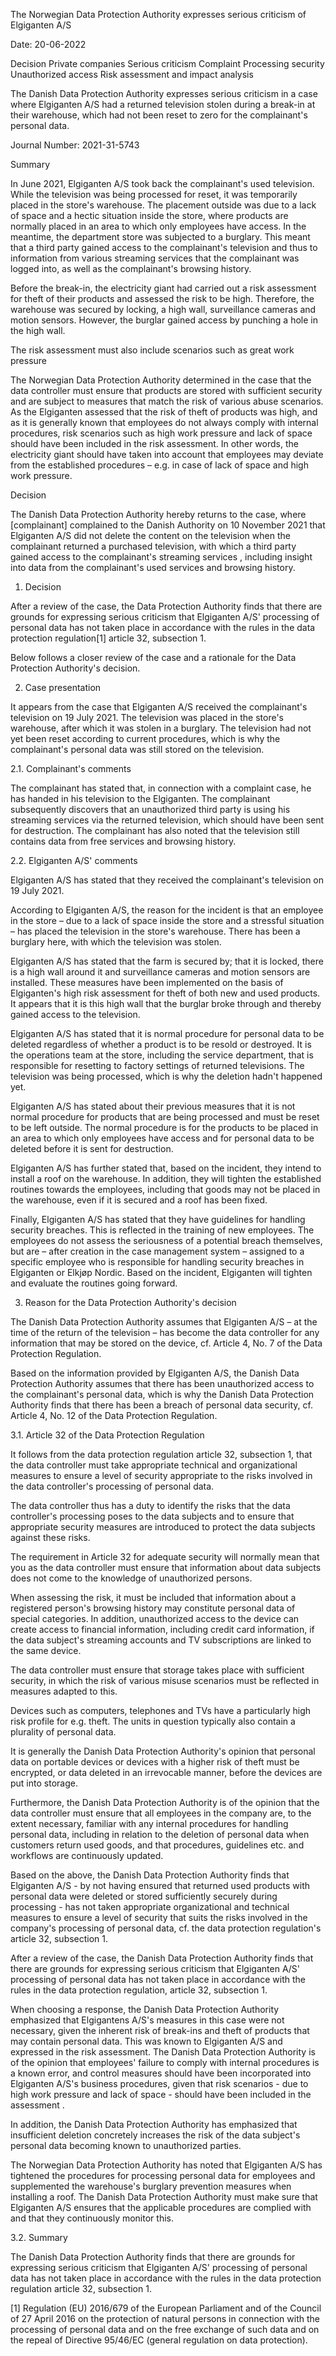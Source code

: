The Norwegian Data Protection Authority expresses serious criticism of Elgiganten A/S

Date: 20-06-2022

Decision Private companies Serious criticism Complaint Processing security Unauthorized access Risk assessment and impact analysis

The Danish Data Protection Authority expresses serious criticism in a case where Elgiganten A/S had a returned television stolen during a break-in at their warehouse, which had not been reset to zero for the complainant's personal data.

Journal Number: 2021-31-5743

Summary

In June 2021, Elgiganten A/S took back the complainant's used television. While the television was being processed for reset, it was temporarily placed in the store's warehouse. The placement outside was due to a lack of space and a hectic situation inside the store, where products are normally placed in an area to which only employees have access. In the meantime, the department store was subjected to a burglary. This meant that a third party gained access to the complainant's television and thus to information from various streaming services that the complainant was logged into, as well as the complainant's browsing history.

Before the break-in, the electricity giant had carried out a risk assessment for theft of their products and assessed the risk to be high. Therefore, the warehouse was secured by locking, a high wall, surveillance cameras and motion sensors. However, the burglar gained access by punching a hole in the high wall.

The risk assessment must also include scenarios such as great work pressure

The Norwegian Data Protection Authority determined in the case that the data controller must ensure that products are stored with sufficient security and are subject to measures that match the risk of various abuse scenarios. As the Elgiganten assessed that the risk of theft of products was high, and as it is generally known that employees do not always comply with internal procedures, risk scenarios such as high work pressure and lack of space should have been included in the risk assessment. In other words, the electricity giant should have taken into account that employees may deviate from the established procedures – e.g. in case of lack of space and high work pressure.

Decision

The Danish Data Protection Authority hereby returns to the case, where \[complainant\] complained to the Danish Authority on 10 November 2021 that Elgiganten A/S did not delete the content on the television when the complainant returned a purchased television, with which a third party gained access to the complainant's streaming services , including insight into data from the complainant's used services and browsing history.

1. Decision

After a review of the case, the Data Protection Authority finds that there are grounds for expressing serious criticism that Elgiganten A/S' processing of personal data has not taken place in accordance with the rules in the data protection regulation\[1\] article 32, subsection 1.

Below follows a closer review of the case and a rationale for the Data Protection Authority's decision.

2. Case presentation

It appears from the case that Elgiganten A/S received the complainant's television on 19 July 2021. The television was placed in the store's warehouse, after which it was stolen in a burglary. The television had not yet been reset according to current procedures, which is why the complainant's personal data was still stored on the television.

2.1. Complainant's comments

The complainant has stated that, in connection with a complaint case, he has handed in his television to the Elgiganten. The complainant subsequently discovers that an unauthorized third party is using his streaming services via the returned television, which should have been sent for destruction. The complainant has also noted that the television still contains data from free services and browsing history.

2.2. Elgiganten A/S' comments

Elgiganten A/S has stated that they received the complainant's television on 19 July 2021.

According to Elgiganten A/S, the reason for the incident is that an employee in the store – due to a lack of space inside the store and a stressful situation – has placed the television in the store's warehouse. There has been a burglary here, with which the television was stolen.

Elgiganten A/S has stated that the farm is secured by; that it is locked, there is a high wall around it and surveillance cameras and motion sensors are installed. These measures have been implemented on the basis of Elgiganten's high risk assessment for theft of both new and used products. It appears that it is this high wall that the burglar broke through and thereby gained access to the television.

Elgiganten A/S has stated that it is normal procedure for personal data to be deleted regardless of whether a product is to be resold or destroyed. It is the operations team at the store, including the service department, that is responsible for resetting to factory settings of returned televisions. The television was being processed, which is why the deletion hadn't happened yet.

Elgiganten A/S has stated about their previous measures that it is not normal procedure for products that are being processed and must be reset to be left outside. The normal procedure is for the products to be placed in an area to which only employees have access and for personal data to be deleted before it is sent for destruction.

Elgiganten A/S has further stated that, based on the incident, they intend to install a roof on the warehouse. In addition, they will tighten the established routines towards the employees, including that goods may not be placed in the warehouse, even if it is secured and a roof has been fixed.

Finally, Elgiganten A/S has stated that they have guidelines for handling security breaches. This is reflected in the training of new employees. The employees do not assess the seriousness of a potential breach themselves, but are – after creation in the case management system – assigned to a specific employee who is responsible for handling security breaches in Elgiganten or Elkjøp Nordic. Based on the incident, Elgiganten will tighten and evaluate the routines going forward.

3. Reason for the Data Protection Authority's decision

The Danish Data Protection Authority assumes that Elgiganten A/S – at the time of the return of the television – has become the data controller for any information that may be stored on the device, cf. Article 4, No. 7 of the Data Protection Regulation.

Based on the information provided by Elgiganten A/S, the Danish Data Protection Authority assumes that there has been unauthorized access to the complainant's personal data, which is why the Danish Data Protection Authority finds that there has been a breach of personal data security, cf. Article 4, No. 12 of the Data Protection Regulation.

3.1. Article 32 of the Data Protection Regulation

It follows from the data protection regulation article 32, subsection 1, that the data controller must take appropriate technical and organizational measures to ensure a level of security appropriate to the risks involved in the data controller's processing of personal data.

The data controller thus has a duty to identify the risks that the data controller's processing poses to the data subjects and to ensure that appropriate security measures are introduced to protect the data subjects against these risks.

The requirement in Article 32 for adequate security will normally mean that you as the data controller must ensure that information about data subjects does not come to the knowledge of unauthorized persons.

When assessing the risk, it must be included that information about a registered person's browsing history may constitute personal data of special categories. In addition, unauthorized access to the device can create access to financial information, including credit card information, if the data subject's streaming accounts and TV subscriptions are linked to the same device.

The data controller must ensure that storage takes place with sufficient security, in which the risk of various misuse scenarios must be reflected in measures adapted to this.

Devices such as computers, telephones and TVs have a particularly high risk profile for e.g. theft. The units in question typically also contain a plurality of personal data.

It is generally the Danish Data Protection Authority's opinion that personal data on portable devices or devices with a higher risk of theft must be encrypted, or data deleted in an irrevocable manner, before the devices are put into storage.

Furthermore, the Danish Data Protection Authority is of the opinion that the data controller must ensure that all employees in the company are, to the extent necessary, familiar with any internal procedures for handling personal data, including in relation to the deletion of personal data when customers return used goods, and that procedures, guidelines etc. and workflows are continuously updated.

Based on the above, the Danish Data Protection Authority finds that Elgiganten A/S - by not having ensured that returned used products with personal data were deleted or stored sufficiently securely during processing - has not taken appropriate organizational and technical measures to ensure a level of security that suits the risks involved in the company's processing of personal data, cf. the data protection regulation's article 32, subsection 1.

After a review of the case, the Danish Data Protection Authority finds that there are grounds for expressing serious criticism that Elgiganten A/S' processing of personal data has not taken place in accordance with the rules in the data protection regulation, article 32, subsection 1.

When choosing a response, the Danish Data Protection Authority emphasized that Elgigantens A/S's measures in this case were not necessary, given the inherent risk of break-ins and theft of products that may contain personal data. This was known to Elgiganten A/S and expressed in the risk assessment. The Danish Data Protection Authority is of the opinion that employees' failure to comply with internal procedures is a known error, and control measures should have been incorporated into Elgiganten A/S's business procedures, given that risk scenarios - due to high work pressure and lack of space - should have been included in the assessment .

In addition, the Danish Data Protection Authority has emphasized that insufficient deletion concretely increases the risk of the data subject's personal data becoming known to unauthorized parties.

The Norwegian Data Protection Authority has noted that Elgiganten A/S has tightened the procedures for processing personal data for employees and supplemented the warehouse's burglary prevention measures when installing a roof. The Danish Data Protection Authority must make sure that Elgiganten A/S ensures that the applicable procedures are complied with and that they continuously monitor this.

3.2. Summary

The Danish Data Protection Authority finds that there are grounds for expressing serious criticism that Elgiganten A/S' processing of personal data has not taken place in accordance with the rules in the data protection regulation article 32, subsection 1.

\[1\] Regulation (EU) 2016/679 of the European Parliament and of the Council of 27 April 2016 on the protection of natural persons in connection with the processing of personal data and on the free exchange of such data and on the repeal of Directive 95/46/EC (general regulation on data protection).
